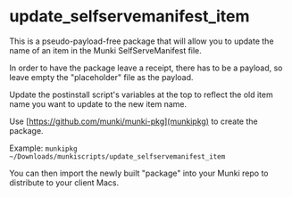 # update_selfservemanifest_item
This is a pseudo-payload-free package that will allow you to update the name of an item in the Munki SelfServeManifest file.

In order to have the package leave a receipt, there has to be a payload, so leave empty the "placeholder" file as the payload.

Update the postinstall script's variables at the top to reflect the old item name you want to update to the new item name.

Use [https://github.com/munki/munki-pkg](munkipkg) to create the package.

Example: `munkipkg ~/Downloads/munkiscripts/update_selfservemanifest_item`

You can then import the newly built "package" into your Munki repo to distribute to your client Macs.